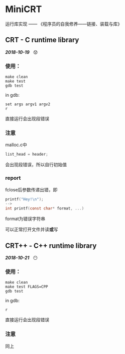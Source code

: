 # MiniCRT  

运行库实现 —— 《程序员的自我修养——链接、装载与库》 
    
  
## CRT - C runtime library    
___2018-10-19___ &nbsp; :worried: 
### 使用：  
```shell
make clean
make test
gdb test
```
in gdb:
```shell
set args argv1 argv2
r
```
直接运行会出现段错误   

### 注意  
malloc.c中
```c
list_head = header;
```
会出现段错误，所以自行初始值
  
### report  
fclose后参数传递出错，即
```c
printf("Hey!\n");
-->
int printf(const char* format, ...)
```
format为错误字符串
  
可以正常打开文件并读**或**写  
  
  
## CRT++ - C++ runtime library  
___2018-10-21___ &nbsp; :no_mouth: 
### 使用：  
```shell
make clean
make test FLAGS=CPP
gdb test
```
in gdb:
```shell
r
```
直接运行会出现段错误   

### 注意  
同上
  
 

